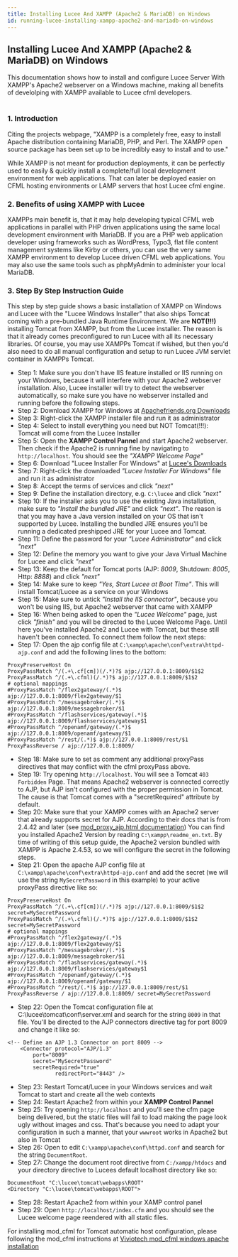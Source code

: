 ```yaml
---
title: Installing Lucee And XAMPP (Apache2 & MariaDB) on Windows
id: running-lucee-installing-xampp-apache2-and-mariadb-on-windows
---
```


## Installing Lucee And XAMPP (Apache2 & MariaDB) on Windows ##

This documentation shows how to install and configure Lucee Server With XAMPP's Apache2 webserver on a Windows machine, making all benefits of develolping with XAMPP available to Lucee cfml developers.
<br>
<br>

### 1. Introduction ###

Citing the projects webpage, "XAMPP is a completely free, easy to install Apache distribution containing MariaDB, PHP, and Perl. The XAMPP open source package has been set up to be incredibly easy to install and to use."

While XAMPP is not meant for production deployments, it can be perfectly used to easily & quickly install a complete/full local development environment for web applications. That can later be deployed easier on CFML hosting environments or LAMP servers that host Lucee cfml engine.

### 2. Benefits of using XAMPP with Lucee ###

XAMPPs main benefit is, that it may help developing typical CFML web applications in parallel with PHP driven applications using the same local development environment with MariaDB. If you are a PHP web application developer using frameworks such as WordPress, Typo3, flat file content management systems like Kirby or others, you can use the very same XAMPP environment
to develop Lucee driven CFML web applications. You may also use the same tools such as phpMyAdmin to administer your local MariaDB. 

### 3. Step By Step Instruction Guide ###

This step by step guide shows a basic installation of XAMPP on Windows and Lucee with the "Lucee Windows Installer" that also ships Tomcat coming with a pre-bundled Java Runtime Environment. We are **NOT(!!!)** installing Tomcat from XAMPP, but from the Lucee installer. The reason is that it already comes preconfigured to run Lucee with all its necessary libraries. Of course, you may use XAMPPs Tomcat if wished, but then you'd also need to do all manual configuration and setup to run Lucee JVM servlet container in XAMPPs Tomcat.  

- Step 1: Make sure you don't have IIS feature installed or IIS running on your Windows, because it will interfere with your Apache2 webserver installation. Also, Lucee installer will try to detect the webserver automatically, so make sure you have no webserver installed and running before the following steps. 
- Step 2: Download XAMPP for Windows at [Apachefriends.org Downloads](https://www.apachefriends.org/de/download.html)
- Step 3: Right-click the XAMPP installer file and run it as administrator 
- Step 4: Select to install everything you need but NOT Tomcat(!!!): Tomcat will come from the Lucee Installer
- Step 5: Open the **XAMPP Control Pannel** and start Apache2 webserver. Then check if the Apache2 is running fine by navigating to `http://localhost`. You should see the *"XAMPP Welcome Page"*
- Step 6: Download "Lucee Installer For Windows" at [Lucee's Downloads](https://download.lucee.org/)
- Step 7: Right-click the downloaded *"Lucee Installer For Windows"* file and run it as administrator 
- Step 8: Accept the terms of services and click *"next"*
- Step 9: Define the installation directory, e.g. `C:\lucee` and click *"next"*
- Step 10: If the installer asks you to use the existing Java installation, make sure to *"Install the bundled JRE"* and click *"next"*. The reason is that you may have a Java version installed on your OS that isn't supported by Lucee. Installing the bundled JRE ensures you'll be running a dedicated preshipped JRE for your Lucee and Tomcat. 
- Step 11: Define the password for your *"Lucee Administrator"* and click *"next"*
- Step 12: Define the memory you want to give your Java Virtual Machine for Lucee and click *"next"*
- Step 13: Keep the default for Tomcat ports (AJP: *8009*, Shutdown: *8005*, Http: *8888*) and click *"next"*
- Step 14: Make sure to keep *"Yes, Start Lucee at Boot Time"*. This will install Tomcat/Lucee as a service on your Windows
- Step 15: Make sure to untick *"Install the IIS connector"*, because you won't be using IIS, but Apache2 webserver that came with XAMPP
- Step 16: When being asked to open the *"Lucee Welcome"* page, just click *"finish"* and you will be directed to the Lucee Welcome Page. Until here you've installed Apache2 and Lucee with Tomcat, but these still haven't been connected. To connect them follow the next steps:
- Step 17: Open the ajp config file at `C:\xampp\apache\conf\extra\httpd-ajp.conf` and add the following lines to the bottom:

```
ProxyPreserveHost On
ProxyPassMatch ^/(.+\.cf[cm])(/.*)?$ ajp://127.0.0.1:8009/$1$2
ProxyPassMatch ^/(.+\.cfml)(/.*)?$ ajp://127.0.0.1:8009/$1$2
# optional mappings
#ProxyPassMatch ^/flex2gateway/(.*)$ ajp://127.0.0.1:8009/flex2gateway/$1
#ProxyPassMatch ^/messagebroker/(.*)$ ajp://127.0.0.1:8009/messagebroker/$1
#ProxyPassMatch ^/flashservices/gateway(.*)$ ajp://127.0.0.1:8009/flashservices/gateway$1
#ProxyPassMatch ^/openamf/gateway/(.*)$ ajp://127.0.0.1:8009/openamf/gateway/$1
#ProxyPassMatch ^/rest/(.*)$ ajp://127.0.0.1:8009/rest/$1
ProxyPassReverse / ajp://127.0.0.1:8009/
```

- Step 18: Make sure to set as comment any additional proxyPass directives that may conflict with the cfml proxyPass above.
- Step 19: Try opening `http://localhost`. You will see a Tomcat `403 Forbidden` Page. That means Apache2 webserver is connected correctly to AJP, but AJP isn't configured with the proper permission in Tomcat. The cause is that Tomcat comes with a "secretRequired" attribute by default.
- Step 20: Make sure that your XAMPP comes with an Apache2 server that already supports secret for AJP. According to their docs that is from 2.4.42 and later (see [mod_proxy_ajp.html documentation](https://httpd.apache.org/docs/2.4/mod/mod_proxy_ajp.html))
You can find you installed Apache2 Version by reading `C:\xampp\readme_en.txt`. By time of writing of this setup guide, the Apache2 version bundled with XAMPP is Apache 2.4.53, so we will configure the secret in the following steps.
- Step 21: Open the apache AJP config file at `C:\xampp\apache\conf\extra\httpd-ajp.conf` and add the secret (we will use the string `MySecretPassword` in this example) to your active proxyPass directive like so:

```
ProxyPreserveHost On
ProxyPassMatch ^/(.+\.cf[cm])(/.*)?$ ajp://127.0.0.1:8009/$1$2 secret=MySecretPassword
ProxyPassMatch ^/(.+\.cfml)(/.*)?$ ajp://127.0.0.1:8009/$1$2 secret=MySecretPassword
# optional mappings
#ProxyPassMatch ^/flex2gateway/(.*)$ ajp://127.0.0.1:8009/flex2gateway/$1
#ProxyPassMatch ^/messagebroker/(.*)$ ajp://127.0.0.1:8009/messagebroker/$1
#ProxyPassMatch ^/flashservices/gateway(.*)$ ajp://127.0.0.1:8009/flashservices/gateway$1
#ProxyPassMatch ^/openamf/gateway/(.*)$ ajp://127.0.0.1:8009/openamf/gateway/$1
#ProxyPassMatch ^/rest/(.*)$ ajp://127.0.0.1:8009/rest/$1
ProxyPassReverse / ajp://127.0.0.1:8009/ secret=MySecretPassword
```

- Step 22: Open the Tomcat configuration file at C:\lucee\tomcat\conf\server.xml and search for the string `8009` in that file. You'll be directed to the AJP connectors directive tag for port 8009 and change it like so:

```
<!-- Define an AJP 1.3 Connector on port 8009 -->
    <Connector protocol="AJP/1.3"
	    port="8009"
	    secret="MySecretPassword"
	    secretRequired="true"
               redirectPort="8443" />
```

- Step 23: Restart Tomcat/Lucee in your Windows services and wait Tomcat to start and create all the web contexts
- Step 24: Restart Apache2 from within your **XAMPP Control Pannel**
- Step 25: Try opening `http://localhost` and you'll see the cfm page being delivered, but the static files will fail to load making the page look ugly without images and css. That's because you need to adapt your configuration in such a manner, that your `wwwroot` works in Apache2 but also in Tomcat
- Step 26: Open to edit `C:\xampp\apache\conf\httpd.conf` and search for the string `DocumentRoot`.
- Step 27: Change the document root directive from `C:/xampp/htdocs` and your directory directive to Lucees default localhost directory like so:

``` 
DocumentRoot "C:\lucee\tomcat\webapps\ROOT"
<Directory "C:\lucee\tomcat\webapps\ROOT"> 
``` 

- Step 28: Restart Apache2 from within your XAMP control panel
- Step 29: Open `http://localhost/index.cfm` and you should see the Lucee welcome page reendered with all static files.

For installing mod_cfml for Tomcat automatic host configuration, please following the mod_cfml instructions at [Viviotech mod_cfml windows apache installation](https://viviotech.github.io/mod_cfml/install-win-apache.html)
